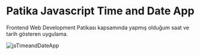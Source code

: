 # Patika Javascript Time and Date App
Frontend Web Development Patikası kapsamında yapmış olduğum saat ve tarih gösteren uygulama.

![jsTimeandDateApp](https://www.hizliresim.com/5fu4j67][img]https://i.hizliresim.com/5fu4j67.png)
